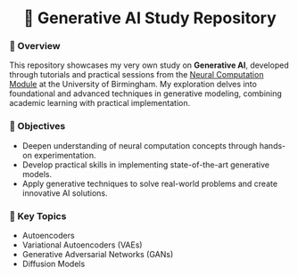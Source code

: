<h1 align="center">🌟 Generative AI Study Repository</h1>

<h3>📖 Overview</h3>
<p>
    This repository showcases my very own study on <strong>Generative AI</strong>, developed through tutorials and practical sessions from the 
    <a href="https://program-and-modules-handbook.bham.ac.uk/webhandbooks/WebHandbooks-control-servlet?Action=getModuleDetailsList&pgSubj=06&pgCrse=32212&searchTerm=002025" target="_blank">Neural Computation Module</a> 
    at the University of Birmingham. My exploration delves into foundational and advanced techniques in generative modeling, combining academic learning with practical implementation.
</p>

<h3>🚀 Objectives</h3>
<ul>
    <li>Deepen understanding of neural computation concepts through hands-on experimentation.</li>
    <li>Develop practical skills in implementing state-of-the-art generative models.</li>
    <li>Apply generative techniques to solve real-world problems and create innovative AI solutions.</li>
</ul>

<h3>🔑 Key Topics</h3>
<ul>
    <li>Autoencoders</li>
    <li>Variational Autoencoders (VAEs)</li>
    <li>Generative Adversarial Networks (GANs)</li>
    <li>Diffusion Models</li>
</ul>

